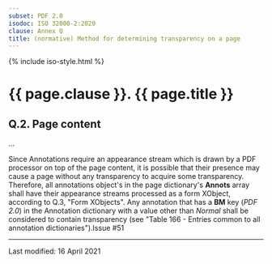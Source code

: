 ```yaml
---
subset: PDF 2.0
isodoc: ISO 32000-2:2020
clause: Annex Q
title: (normative) Method for determining transparency on a page
---
```


{% include iso-style.html %}
<div class="isostyle">

<h1>{{ page.clause }}. {{ page.title }}</h1>

<h2>Q.2. Page content</h2>

<p>...</p>

<p>
Since Annotations require an appearance stream which is drawn by a PDF processor on top of the page content, it is possible
that their presence may cause a page without any transparency to acquire some transparency. Therefore, all annotations object's
in the page dictionary's <b>Annots</b> array shall have their appearance streams processed as a form XObject, according to Q.3, "Form XObjects".
<span class="new-text">Any annotation that has a <b>BM</b> key (<i>PDF 2.0</i>) in the Annotation dictionary with a value other than <i>Normal</i>
shall be considered to contain transparency (see "Table 166 - Entries common to all annotation dictionaries").<span class="new-tooltiptext">Issue #51</span></span>
</p>

</div>


<hr>
<p class="footnote">Last modified: 16 April 2021</p>
